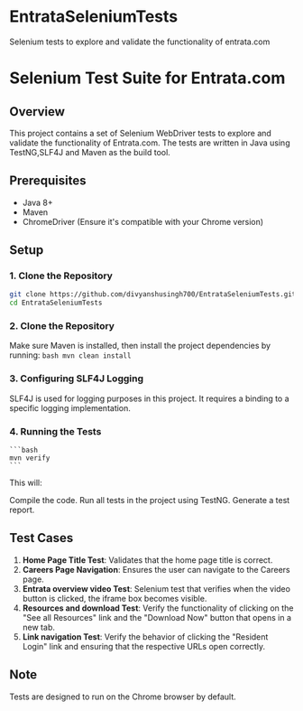 # EntrataSeleniumTests
Selenium tests to explore and validate the functionality of entrata.com
# Selenium Test Suite for Entrata.com

## Overview
This project contains a set of Selenium WebDriver tests to explore and validate the functionality of Entrata.com. The tests are written in Java using TestNG,SLF4J  and Maven as the build tool.

## Prerequisites
- Java 8+
- Maven
- ChromeDriver (Ensure it's compatible with your Chrome version)

## Setup

### 1. Clone the Repository
```bash
git clone https://github.com/divyanshusingh700/EntrataSeleniumTests.git
cd EntrataSeleniumTests
```
### 2. Clone the Repository
Make sure Maven is installed, then install the project dependencies by running:
    ```bash
    mvn clean install
    ```
### 3. Configuring SLF4J Logging
SLF4J is used for logging purposes in this project. It requires a binding to a specific logging implementation.
### 4. Running the Tests
    ```bash
    mvn verify
    ```
This will:

Compile the code.
Run all tests in the project using TestNG.
Generate a test report.
## Test Cases
1. **Home Page Title Test**: Validates that the home page title is correct.
2. **Careers Page Navigation**: Ensures the user can navigate to the Careers page.
3. **Entrata overview video Test**: Selenium test that verifies when the video button is clicked, the iframe box becomes visible.
4. **Resources and download Test**: Verify the functionality of clicking on the "See all Resources" link and the "Download Now" button that opens in a new tab.
5. **Link navigation Test**: Verify the behavior of clicking the "Resident Login" link and ensuring that the respective URLs open correctly.

## Note
Tests are designed to run on the Chrome browser by default.

